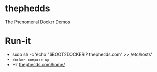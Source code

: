 # thephedds
The Phenomenal Docker Demos

# Run-it

* sudo sh -c 'echo "$BOOT2DOCKERIP thephedds.com" >> /etc/hosts'
* ```docker-compose up```
* Hit [thephedds.com/home/](http://thephedds.com/home/)
